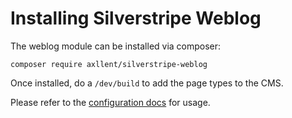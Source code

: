 # Installing Silverstripe Weblog

The weblog module can be installed via composer:

```
composer require axllent/silverstripe-weblog
```

Once installed, do a `/dev/build` to add the page types to the CMS.

Please refer to the [configuration docs](Configuration.md) for usage.
